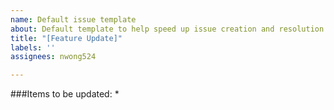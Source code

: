 ```yaml
---
name: Default issue template
about: Default template to help speed up issue creation and resolution
title: "[Feature Update]"
labels: ''
assignees: nwong524

---
```


###Items to be updated:
*
